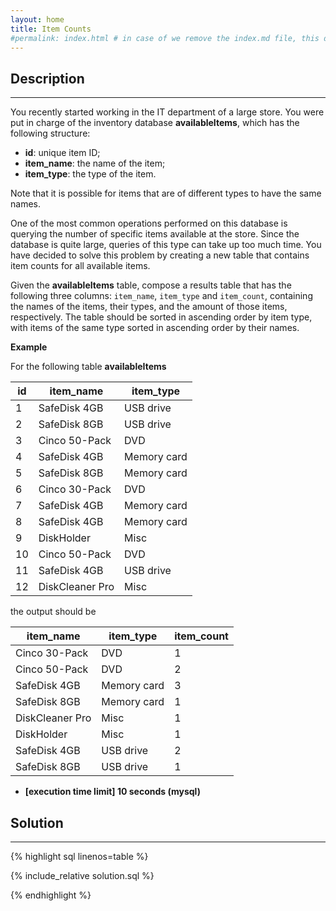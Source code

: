 ```yaml
---
layout: home
title: Item Counts
#permalink: index.html # in case of we remove the index.md file, this doc will be the index page
---
```


<div class="row">
<div class="columnStmt" markdown="1">

## Description
------

You recently started working in the IT department of a large store. You were put in charge of the inventory database **availableItems**, which has the following structure:

* **id**: unique item ID;
* **item_name**: the name of the item;
* **item_type**: the type of the item.

Note that it is possible for items that are of different types to have the same names.

One of the most common operations performed on this database is querying the number of specific items available at the store. Since the database is quite large, queries of this type can take up too much time. You have decided to solve this problem by creating a new table that contains item counts for all available items.

Given the **availableItems** table, compose a results table that has the following three columns: <code>item_name</code>, <code>item_type</code> and <code>item_count</code>, containing the names of the items, their types, and the amount of those items, respectively. The table should be sorted in ascending order by item type, with items of the same type sorted in ascending order by their names.

**Example**

For the following table **availableItems**

| id | item_name | item_type |
| ---- | ---- | ---- |
| 1 | SafeDisk 4GB | USB drive |
| 2 | SafeDisk 8GB | USB drive |
| 3 | Cinco 50-Pack | DVD |
| 4 | SafeDisk 4GB | Memory card |
| 5 | SafeDisk 8GB | Memory card |
| 6 | Cinco 30-Pack | DVD |
| 7 | SafeDisk 4GB | Memory card |
| 8 | SafeDisk 4GB | Memory card |
| 9 | DiskHolder | Misc |
| 10 | Cinco 50-Pack | DVD |
| 11 | SafeDisk 4GB | USB drive |
| 12 | DiskCleaner Pro | Misc |

the output should be

| item_name | item_type | item_count |
| ---- | ---- | ---- |
| Cinco 30-Pack | DVD | 1 |
| Cinco 50-Pack | DVD | 2 |
| SafeDisk 4GB | Memory card | 3 |
| SafeDisk 8GB | Memory card | 1 |
| DiskCleaner Pro | Misc | 1 |
| DiskHolder | Misc | 1 |
| SafeDisk 4GB | USB drive | 2 |
| SafeDisk 8GB | USB drive | 1 |


* **[execution time limit] 10 seconds (mysql)**

</div>
<div class="columnSol" markdown="1">

## Solution
------

{% highlight sql linenos=table %}

{% include_relative solution.sql %}

{% endhighlight %}

</div>
</div>
